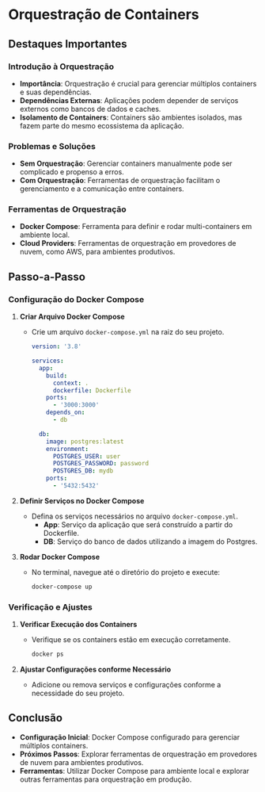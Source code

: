 # Orquestração de Containers

## Destaques Importantes

### Introdução à Orquestração

- **Importância**: Orquestração é crucial para gerenciar múltiplos containers e suas dependências.
- **Dependências Externas**: Aplicações podem depender de serviços externos como bancos de dados e caches.
- **Isolamento de Containers**: Containers são ambientes isolados, mas fazem parte do mesmo ecossistema da aplicação.

### Problemas e Soluções

- **Sem Orquestração**: Gerenciar containers manualmente pode ser complicado e propenso a erros.
- **Com Orquestração**: Ferramentas de orquestração facilitam o gerenciamento e a comunicação entre containers.

### Ferramentas de Orquestração

- **Docker Compose**: Ferramenta para definir e rodar multi-containers em ambiente local.
- **Cloud Providers**: Ferramentas de orquestração em provedores de nuvem, como AWS, para ambientes produtivos.

## Passo-a-Passo

### Configuração do Docker Compose

1. **Criar Arquivo Docker Compose**

   - Crie um arquivo `docker-compose.yml` na raiz do seu projeto.

     ```yaml
     version: '3.8'

     services:
       app:
         build:
           context: .
           dockerfile: Dockerfile
         ports:
           - '3000:3000'
         depends_on:
           - db

       db:
         image: postgres:latest
         environment:
           POSTGRES_USER: user
           POSTGRES_PASSWORD: password
           POSTGRES_DB: mydb
         ports:
           - '5432:5432'
     ```

2. **Definir Serviços no Docker Compose**

   - Defina os serviços necessários no arquivo `docker-compose.yml`.
     - **App**: Serviço da aplicação que será construído a partir do Dockerfile.
     - **DB**: Serviço do banco de dados utilizando a imagem do Postgres.

3. **Rodar Docker Compose**
   - No terminal, navegue até o diretório do projeto e execute:
     ```sh
     docker-compose up
     ```

### Verificação e Ajustes

1. **Verificar Execução dos Containers**

   - Verifique se os containers estão em execução corretamente.
     ```sh
     docker ps
     ```

2. **Ajustar Configurações conforme Necessário**
   - Adicione ou remova serviços e configurações conforme a necessidade do seu projeto.

## Conclusão

- **Configuração Inicial**: Docker Compose configurado para gerenciar múltiplos containers.
- **Próximos Passos**: Explorar ferramentas de orquestração em provedores de nuvem para ambientes produtivos.
- **Ferramentas**: Utilizar Docker Compose para ambiente local e explorar outras ferramentas para orquestração em produção.
